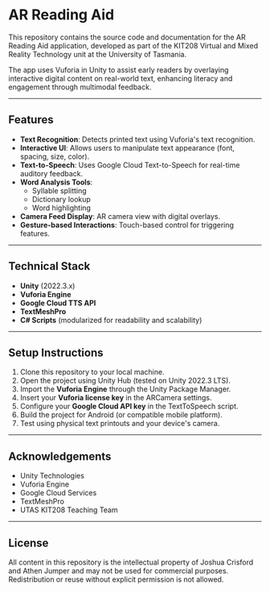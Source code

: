 # AR Reading Aid

This repository contains the source code and documentation for the AR Reading Aid application, developed as part of the KIT208 Virtual and Mixed Reality Technology unit at the University of Tasmania.

The app uses Vuforia in Unity to assist early readers by overlaying interactive digital content on real-world text, enhancing literacy and engagement through multimodal feedback.

---

## Features

- **Text Recognition**: Detects printed text using Vuforia's text recognition.
- **Interactive UI**: Allows users to manipulate text appearance (font, spacing, size, color).
- **Text-to-Speech**: Uses Google Cloud Text-to-Speech for real-time auditory feedback.
- **Word Analysis Tools**:
  - Syllable splitting
  - Dictionary lookup
  - Word highlighting
- **Camera Feed Display**: AR camera view with digital overlays.
- **Gesture-based Interactions**: Touch-based control for triggering features.

---

## Technical Stack

- **Unity** (2022.3.x)
- **Vuforia Engine**
- **Google Cloud TTS API**
- **TextMeshPro**
- **C# Scripts** (modularized for readability and scalability)

---

## Setup Instructions

1. Clone this repository to your local machine.
2. Open the project using Unity Hub (tested on Unity 2022.3 LTS).
3. Import the **Vuforia Engine** through the Unity Package Manager.
4. Insert your **Vuforia license key** in the ARCamera settings.
5. Configure your **Google Cloud API key** in the TextToSpeech script.
6. Build the project for Android (or compatible mobile platform).
7. Test using physical text printouts and your device's camera.

---

## Acknowledgements

- Unity Technologies
- Vuforia Engine
- Google Cloud Services
- TextMeshPro
- UTAS KIT208 Teaching Team

---

## License

All content in this repository is the intellectual property of Joshua Crisford and Athen Jumper and may not be used for commercial purposes. Redistribution or reuse without explicit permission is not allowed.
